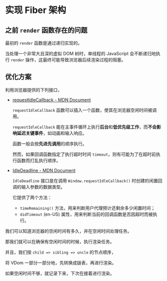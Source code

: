 # 实现 Fiber 架构

## 之前 `render` 函数存在的问题

最初的 `render` 函数是通过递归实现的。

当处理一个非常大且深的虚拟 DOM 树时，单线程的 JavaScript 会不断递归地执行 `render` 操作，这最终可能导致浏览器后续渲染过程的阻塞。

## 优化方案

利用浏览器提供的下列接口，

- [requestIdleCallback - MDN Document](https://developer.mozilla.org/zh-CN/docs/Web/API/Window/requestIdleCallback)

  `requestIdleCallback` 函数可以插入一个函数，使其在浏览器空闲时间被调用。

  `requestIdleCallback` 能在主事件循环上执行**后台**和**低优先级工作**，而**不会影响延迟关键事件**，如动画和输入响应。

  函数一般会按**先进先调用**的顺序执行。

  然而，如果回调函数指定了执行超时时间 `timeout`，则有可能为了在超时前执行函数而打乱执行顺序。

- [IdleDeadline - MDN Document](https://developer.mozilla.org/zh-CN/docs/Web/API/IdleDeadline)

  `IdleDeadline` 接口是在调用 `Window.requestIdleCallback()` 时创建的闲置回调的输入参数的数据类型。

  它提供了两个方法：

  - `timeRemaining()` 方法，用来判断用户代理预计还剩余多少闲置时间；
  - `didTimeout` (en-US) 属性，用来判断当前的回调函数是否因超时而被执行。

我们可以知道浏览器的空闲时间有多久，并在空闲时间处理任务。

那我们就可以在确保有空闲时间的时候，执行渲染任务。

并且，我们按 `child => sibling => uncle` 的节点顺序，

将 VDom 一部分一部分地，先转换成链表，再进行渲染。

如果空闲时间不够，就记录下来，下次在接着进行渲染。
